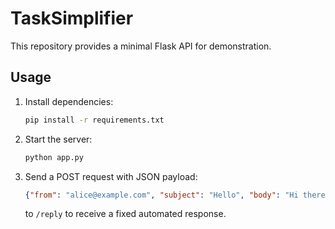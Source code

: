 # TaskSimplifier

This repository provides a minimal Flask API for demonstration.

## Usage

1. Install dependencies:
   ```bash
   pip install -r requirements.txt
   ```
2. Start the server:
   ```bash
   python app.py
   ```
3. Send a POST request with JSON payload:
   ```json
   {"from": "alice@example.com", "subject": "Hello", "body": "Hi there"}
   ```
   to `/reply` to receive a fixed automated response.
